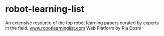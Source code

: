 # robot-learning-list
An extensive resource of the top robot learning papers curated by experts in the field. 
www.robotlearninglist.com
Web Platform by Ria Doshi 
